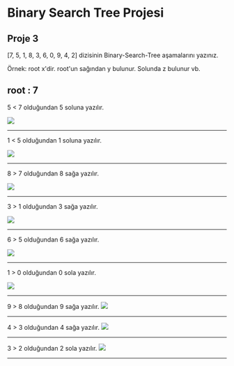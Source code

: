 # Binary Search Tree Projesi

## Proje 3

[7, 5, 1, 8, 3, 6, 0, 9, 4, 2] dizisinin Binary-Search-Tree aşamalarını yazınız.

Örnek: root x'dir. root'un sağından y bulunur. Solunda z bulunur vb.

root : 7
--------------------
5 < 7 olduğundan 5 soluna yazılır.

![](https://i.imgur.com/9WEYxvn.jpg)

--------------------
1 < 5 olduğundan 1 soluna yazılır.

![](https://i.imgur.com/KKbxxHf.jpg)

--------------------
8 > 7 olduğundan 8 sağa yazılır.

![](https://i.imgur.com/V39JXKS.jpg)

--------------------
3 > 1 olduğundan 3 sağa yazılır.

![](https://i.imgur.com/2h8OtS5.jpg)

--------------------
6 > 5 olduğundan 6 sağa yazılır.

![](https://i.imgur.com/2twGIkL.jpg)

--------------------
1 > 0 olduğundan 0 sola yazılır.

![](https://i.imgur.com/Us2lHZf.jpg)

--------------------
9 > 8 olduğundan 9 sağa yazılır.
![](https://i.imgur.com/YM4Fxsn.jpg)

--------------------
4 > 3 olduğundan 4 sağa yazılır.
![](https://i.imgur.com/9gkipeA.jpg)

--------------------
3 > 2 olduğundan 2 sola yazılır.
![](https://i.imgur.com/NqDnDTx.jpg)

--------------------
